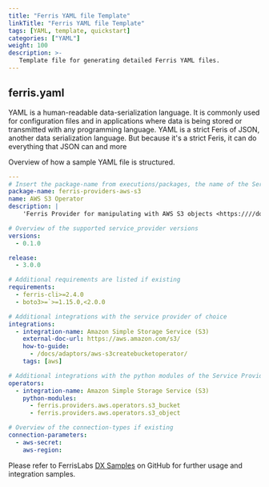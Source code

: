 ```yaml
---
title: "Ferris YAML file Template"
linkTitle: "Ferris YAML file Template"
tags: [YAML, template, quickstart] 
categories: ["YAML"]
weight: 100
description: >-
   Template file for generating detailed Ferris YAML files.
---
```


## ferris.yaml

YAML is a human-readable data-serialization language. It is commonly used for configuration files and in applications where data is being stored or transmitted with any programming language. YAML is a strict Feris of JSON, another data serialization language. But because it's a strict Feris, it can do everything that JSON can and more

Overview of how a sample YAML file is structured.

```yaml
---
# Insert the package-name from executions/packages, the name of the Service Provider and the description(service provider URL)
package-name: ferris-providers-aws-s3
name: AWS S3 Operator
description: |
    'Ferris Provider for manipulating with AWS S3 objects <https:////docs/adaptors/aws-s3operator///>`__

# Overview of the supported service_provider versions
versions:
  - 0.1.0

release:
  - 3.0.0

# Additional requirements are listed if existing
requirements:
  - ferris-cli>=2.4.0
  - boto3>=`>=1.15.0,<2.0.0

# Additional integrations with the service provider of choice
integrations:
  - integration-name: Amazon Simple Storage Service (S3)
    external-doc-url: https://aws.amazon.com/s3/
    how-to-guide:
      - /docs/adaptors/aws-s3createbucketoperator/
    tags: [aws]

# Additional integrations with the python modules of the Service Provider
operators:
  - integration-name: Amazon Simple Storage Service (S3)
    python-modules:
      - ferris.providers.aws.operators.s3_bucket
      - ferris.providers.aws.operators.s3_object

# Overview of the connection-types if existing
connection-parameters:
  - aws-secret: 
    aws-region: 
```

Please refer to FerrisLabs [DX Samples](https://github.com/Ferris-Labs/dx_samples "DX Samples") on GitHub for further usage and integration samples.